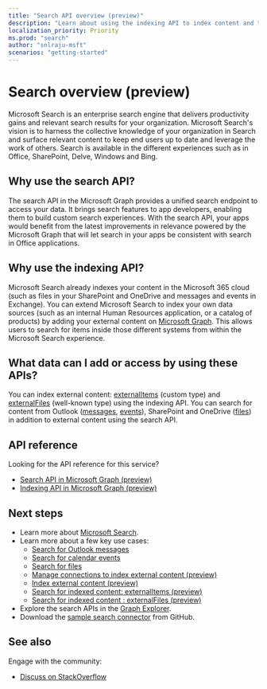 ```yaml
---
title: "Search API overview (preview)"
description: "Learn about using the indexing API to index content and the search API to add search across your Office 365 & indexed content into your apps."
localization_priority: Priority
ms.prod: "search"
author: "snlraju-msft"
scenarios: "getting-started"
---
```


# Search overview (preview)

Microsoft Search is an enterprise search engine that delivers productivity gains and relevant search results for your organization. Microsoft Search's vision is to harness the collective knowledge of your organization in Search and surface relevant content to keep end users up to date and leverage the work of others. Search is available in the different experiences such as in Office, SharePoint, Delve, Windows and Bing.

<!-- markdownlint-disable MD026 -->
## Why use the search API?

The search API in the Microsoft Graph provides a unified search endpoint to access your data. It brings search features to app developers, enabling them to build custom search experiences. With the search API, your apps would benefit from the latest improvements in relevance powered by the Microsoft Graph that will let search in your apps be consistent with search in Office applications.

## Why use the indexing API?

Microsoft Search already indexes your content in the Microsoft 365 cloud (such as files in your SharePoint and OneDrive and messages and events in Exchange). You can extend Microsoft Search to index your own data sources (such as an internal Human Resources application, or a catalog of products) by adding your external content on [Microsoft Graph](overview.md). This allows users to search for items inside those different systems from within the Microsoft Search experience.

## What data can I add or access by using these APIs?

You can index external content: [externalItems](/graph/api/resources/driveitem?view=graph-rest-beta) (custom type) and [externalFiles](/graph/api/resources/driveitem?view=graph-rest-beta) (well-known type) using the indexing API. You can search for content from Outlook ([messages](/graph/api/resources/message?view=graph-rest-beta), [events](/graph/api/resources/event?view=graph-rest-beta)), SharePoint and OneDrive ([files](/graph/api/resources/driveitem?view=graph-rest-beta)) in addition to external content using the search API.

## API reference

Looking for the API reference for this service?

- [Search API in Microsoft Graph (preview)](/graph/api/resources/search-api-overview?view=graph-rest-beta)
- [Indexing API in Microsoft Graph (preview)](/graph/api/resources/indexing-api-overview?view=graph-rest-beta)

## Next steps

- Learn more about [Microsoft Search](/microsoftsearch/).
- Learn more about a few key use cases:
  - [Search for Outlook messages](search-concept-messages.md)
  - [Search for calendar events](search-concept-events.md)
  - [Search for files](search-concept-files.md)
  - [Manage connections to index external content (preview)](search-index-manage-connections.md)
  - [Index external content (preview)](search-index-manage-items.md)
  - [Search for indexed content: externalItems (preview)](search-concept-custom-types.md)
  - [Search for indexed content : externalFiles (preview)](search-concept-custom-types.md)
- Explore the search APIs in the [Graph Explorer](https://developer.microsoft.com/graph/graph-explorer).
- Download the [sample search connector](https://github.com/microsoftgraph/msgraph-search-connector-sample) from GitHub.

## See also

Engage with the community:

- [Discuss on StackOverflow](https://stackoverflow.com/questions/tagged/microsoft-search)
